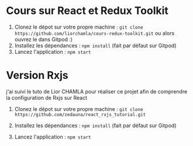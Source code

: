 # Cours sur React et Redux Toolkit

1. Clonez le dépot sur votre propre machine : `git clone https://github.com/liorchamla/cours-redux-toolkit.git` ou alors ouvrez le dans Gitpod :)
2. Installez les dépendances : `npm install` (fait par défaut sur Gitpod)
3. Lancez l'application : `npm start`

# Version Rxjs

j'ai suivi le tuto de Lior CHAMLA pour réaliser ce projet afin de comprendre la configuration de Rxjs sur React

1. Clonez le dépot sur votre propre machine : `git clone https://github.com/zedauna/react_rxjs_tutorial.git`

2. Installez les dépendances : `npm install` (fait par défaut sur Gitpod)
3. Lancez l'application : `npm start`